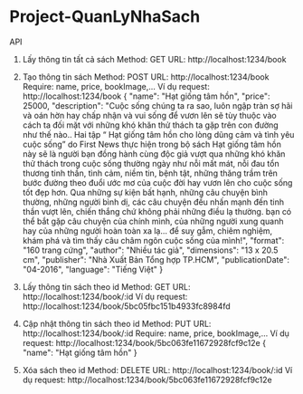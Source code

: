 # Project-QuanLyNhaSach

API
1. Lấy thông tin tất cả sách
Method: GET
URL: http://localhost:1234/book

2. Tạo thông tin sách
Method: POST
URL: http://localhost:1234/book
Require: name, price, bookImage,...
Ví dụ request: http://localhost:1234/book
	{
	"name": "Hạt giống tâm hồn",
	"price": 25000,
	"description": "Cuộc sống chúng ta ra sao, luôn ngập tràn sợ hãi và oán hờn hay chấp nhận và vui sống để vươn lên sẽ tùy thuộc vào cách ta đối mặt với những khó khăn thử thách ta gặp trên con đường như thế nào.. Hai tập “ Hạt giống tâm hồn cho lòng dũng cảm và tình yêu cuộc sống” do First News thực hiện trong bộ sách Hạt giống tâm hồn này sẽ là người bạn đồng hành cùng độc giả vượt qua những khó khăn thử thách trong cuộc sống thường ngày như nỗi mất mát, nỗi đau tổn thương tinh thần, tình cảm, niềm tin, bệnh tật, những thăng trầm trên bước đường theo đuổi ước mơ của cuộc đời hay vươn lên cho cuộc sống tốt đẹp hơn. Qua những sự kiện bất hạnh, những câu chuyện bình thường, những người bình dị, các câu chuyện đều nhấn mạnh đến tinh thần vượt lên, chiến thắng chứ không phải những điều lạ thường. bạn có thể bắt gặp câu chuyện của chính mình, của những người xung quanh hay của những người hoàn toàn xa lạ... để suy gẫm, chiêm nghiệm, khám phá và tìm thấy câu châm ngôn cuộc sống của mình!",
	"format": "160 trang cứng",
	"author": "Nhiều tác giả",
	"dimensions": "13 x 20.5 cm",
	"publisher": "Nhà Xuất Bản Tổng hợp TP.HCM",
	"publicationDate": "04-2016",
	"language": "Tiếng Việt"
	}

3. Lấy thông tin sách theo id
Method: GET
URL: http://localhost:1234/book/:id
Ví dụ request: http://localhost:1234/book/5bc05fbc151b4933fc8984fd

4. Cập nhật thông tin sách theo id
Method: PUT
URL: http://localhost:1234/book/:id
Require: name, price, bookImage,...
Ví dụ request: http://localhost:1234/book/5bc063fe11672928fcf9c12e
	{
	"name": "Hạt giống tâm hồn"
	}

5. Xóa sách theo id
Method: DELETE
URL: http://localhost:1234/book/:id
Ví dụ request: http://localhost:1234/book/5bc063fe11672928fcf9c12e